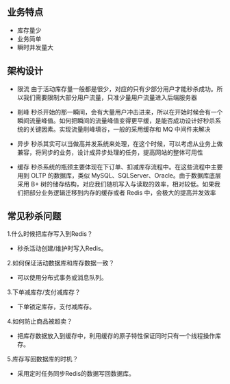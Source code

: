 ## 业务特点
- 库存量少
- 业务简单
- 瞬时并发量大

## 架构设计
- 限流
    由于活动库存量一般都是很少，对应的只有少部分用户才能秒杀成功。所以我们需要限制大部分用户流量，只准少量用户流量进入后端服务器

- 削峰
    秒杀开始的那一瞬间，会有大量用户冲击进来，所以在开始时候会有一个瞬间流量峰值。如何把瞬间的流量峰值变得更平缓，是能否成功设计好秒杀系统的关键因素。实现流量削峰填谷，一般的采用缓存和 MQ 中间件来解决

- 异步
    秒杀其实可以当做高并发系统来处理，在这个时候，可以考虑从业务上做兼容，将同步的业务，设计成异步处理的任务，提高网站的整体可用性
    
- 缓存
    秒杀系统的瓶颈主要体现在下订单、扣减库存流程中。在这些流程中主要用到 OLTP 的数据库，类似 MySQL、SQLServer、Oracle。由于数据库底层采用 B+ 树的储存结构，对应我们随机写入与读取的效率，相对较低。如果我们把部分业务逻辑迁移到内存的缓存或者 Redis 中，会极大的提高并发效率
    
    
##  常见秒杀问题
1.什么时候把库存写入到Redis？
- 秒杀活动创建/维护时写入Redis。

2.如何保证活动数据库和库存数据一致？
- 可以使用分布式事务或消息队列。

3.下单减库存/支付减库存？
- 下单锁定库存，支付减库存。

4.如何防止商品被超卖？
- 把库存数据放入到缓存中，利用缓存的原子特性保证同时只有一个线程操作库存。

5.库存写回数据库的时机？
- 采用定时任务同步Redis的数据写回数据库。




